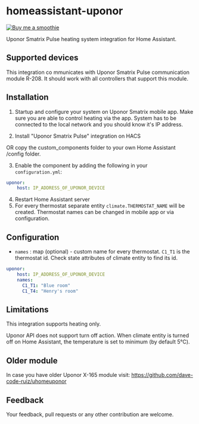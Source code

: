# homeassistant-uponor

[![Buy me a smoothie](https://img.shields.io/badge/Buy%20me%20a-smoothie-blue?style=for-the-badge&logo=PAYPAL)](https://www.paypal.me/asev)

Uponor Smatrix Pulse heating system integration for Home Assistant.

## Supported devices

This integration co
mmunicates with Uponor Smatrix Pulse communication module R-208.
It should work with all controllers that support this module.

## Installation

1. Startup and configure your system on Uponor Smatrix mobile app. Make sure you are able to control heating via the app.
System has to be connected to the local network and you should know it's IP address.

2. Install "Uponor Smatrix Pulse" integration on HACS

OR copy the custom_components folder to your own Home Assistant /config folder.

3. Enable the component by adding the following in your `configuration.yml`:
```yaml
uponor:
    host: IP_ADDRESS_OF_UPONOR_DEVICE
```
4. Restart Home Assistant server
5. For every thermostat separate entity `climate.THERMOSTAT_NAME` will be created.
Thermostat names can be changed in mobile app or via configuration. 

## Configuration

- `names` : map (optional) - custom name for every thermostat. `C1_T1` is the thermostat id. Check state attributes of
climate entity to find its id. 

```yaml
uponor:
    host: IP_ADDRESS_OF_UPONOR_DEVICE
    names:
      C1_T1: "Blue room"
      C1_T4: "Henry's room"
```

## Limitations

This integration supports heating only.

Uponor API does not support turn off action. When climate entity is turned off on Home Assistant,
the temperature is set to minimum (by default 5℃).

## Older module
In case you have older Uponor X-165 module visit: https://github.com/dave-code-ruiz/uhomeuponor

## Feedback

Your feedback, pull requests or any other contribution are welcome.
